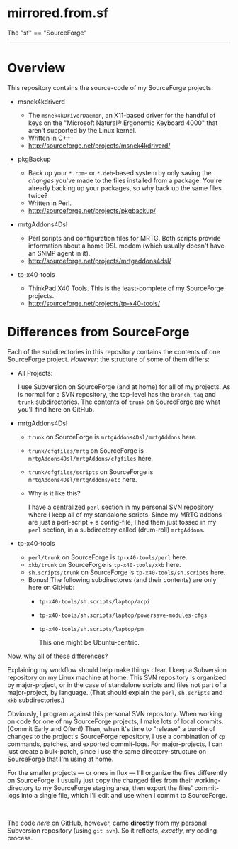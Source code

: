 mirrored.from.sf
================

The "sf" == "SourceForge"

---

# Overview #

This repository contains the source-code of my SourceForge projects:

* msnek4kdriverd
  - The `msnek4kDriverDaemon`, an X11-based driver for the handful of
    keys on the "Microsoft Natural® Ergonomic Keyboard 4000" that
    aren't supported by the Linux kernel.
  - Written in C++
  - http://sourceforge.net/projects/msnek4kdriverd/

* pkgBackup
  - Back up your `*.rpm`- or `*.deb`-based system by only saving the
    *changes* you've made to the files installed from a package.
    You're already backing up your packages, so why back up the same
    files twice?
  - Written in Perl.
  - http://sourceforge.net/projects/pkgbackup/

* mrtgAddons4Dsl
  - Perl scripts and configuration files for MRTG.
    Both scripts provide information about a home DSL modem (which
    usually doesn't have an SNMP agent in it).
  - http://sourceforge.net/projects/mrtgaddons4dsl/

* tp-x40-tools
  - ThinkPad X40 Tools.  This is the least-complete of my SourceForge
    projects.
  - http://sourceforge.net/projects/tp-x40-tools/


# Differences from SourceForge #

Each of the subdirectories in this repository contains the contents of
one SourceForge project.  *However*:  the structure of some of them
differs:

* All Projects:

  I use Subversion on SourceForge (and at home) for all of my
  projects.  As is normal for a SVN repository, the top-level has the
 `branch`, `tag` and `trunk` subdirectories.  The contents of `trunk`
  on SourceForge are what you'll find here on GitHub.

* mrtgAddons4Dsl
  - `trunk` on SourceForge is `mrtgAddons4Dsl/mrtgAddons` here.
  - `trunk/cfgfiles/mrtg` on SourceForge is
    `mrtgAddons4Dsl/mrtgAddons/cfgfiles` here.
  - `trunk/cfgfiles/scripts` on SourceForge is
    `mrtgAddons4Dsl/mrtgAddons/etc` here.
  - Why is it like this?

    I have a centralized `perl` section in my personal SVN repository
    where I keep all of my standalone scripts.  Since my MRTG addons
    are just a perl-script + a config-file, I had them just tossed in
    my `perl` section, in a subdirectory called (drum-roll)
    `mrtgAddons`.

* tp-x40-tools
  - `perl/trunk` on SourceForge is `tp-x40-tools/perl` here.
  - `xkb/trunk` on SourceForge is `tp-x40-tools/xkb` here.
  - `sh.scripts/trunk` on SourceForge is `tp-x40-tools/sh.scripts` here.
  - Bonus!  The following subdirectores (and their contents) are only
    here on GitHub:
    + `tp-x40-tools/sh.scripts/laptop/acpi`
    + `tp-x40-tools/sh.scripts/laptop/powersave-modules-cfgs`
    + `tp-x40-tools/sh.scripts/laptop/pm`

      This one might be Ubuntu-centric.

Now, why all of these differences?

Explaining my workflow should help make things clear.  I keep a
Subversion repository on my Linux machine at home.  This SVN
repository is organized by major-project, or in the case of standalone
scripts and files not part of a major-project, by language.  (That
should explain the `perl`, `sh.scripts` and `xkb` subdirectories.)

Obviously, I program against this personal SVN repository.  When
working on code for one of my SourceForge projects, I make lots of
local commits.  (Commit Early and Often!)  Then, when it's time to
"release" a bundle of changes to the project's SourceForge repository,
I use a combination of `cp` commands, patches, and exported
commit-logs.  For major-projects, I can just create a bulk-patch,
since I use the same directory-structure on SourceForge that I'm using
at home.

For the smaller projects — or ones in flux — I'll organize the files
differently on SourceForge.  I usually just copy the changed files
from their working-directory to my SourceForge staging area, then
export the files' commit-logs into a single file, which I'll edit and
use when I commit to SourceForge.

 

The code *here* on GitHub, however, came **directly** from my personal
Subversion repository (using `git svn`).  So it reflects, *exactly*,
my coding process.
